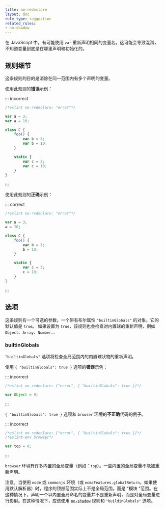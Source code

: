 ```yaml
---
title: no-redeclare
layout: doc
rule_type: suggestion
related_rules:
- no-shadow
---
```


在 JavaScript 中，有可能使用 `var` 重新声明相同的变量名。这可能会导致混淆，不知道变量到底是在哪里声明和初始化的。

## 规则细节

这条规则的目的是消除在同一范围内有多个声明的变量。

使用此规则的**错误**示例：

::: incorrect

```js
/*eslint no-redeclare: "error"*/

var a = 3;
var a = 10;

class C {
    foo() {
        var b = 3;
        var b = 10;
    }

    static {
        var c = 3;
        var c = 10;
    }
}
```

:::

使用此规则的**正确**示例：

::: correct

```js
/*eslint no-redeclare: "error"*/

var a = 3;
a = 10;

class C {
    foo() {
        var b = 3;
        b = 10;
    }

    static {
        var c = 3;
        c = 10;
    }
}

```

:::

## 选项

这条规则有一个可选的参数，一个带有布尔属性 `"builtinGlobals"` 的对象。它的默认值是 `true`。
如果设置为 `true`，该规则也会检查对内置球的重新声明，例如  `Object`、`Array`、`Number`...

### builtinGlobals

`"builtinGlobals"` 选项将检查全局范围内的内置球状物的重新声明。

使用 `{ "builtinGlobals": true }` 选项的**错误**示例：

::: incorrect

```js
/*eslint no-redeclare: ["error", { "builtinGlobals": true }]*/

var Object = 0;
```

:::

`{ "builtinGlobals": true }` 选项和 `browser` 环境的**不正确**代码的例子。

::: incorrect

```js
/*eslint no-redeclare: ["error", { "builtinGlobals": true }]*/
/*eslint-env browser*/

var top = 0;
```

:::

`browser` 环境有许多内置的全局变量（例如：`top`）。一些内置的全局变量不能被重新声明。

注意，当使用 `node` 或 `commonjs` 环境（或 `ecmaFeatures.globalReturn`，如果使用默认解析器）时，程序的顶部范围实际上不是全局范围，而是 "模块 "范围。在这种情况下，声明一个以内置全局命名的变量并不是重新声明，而是对全局变量进行影射。在这种情况下，应该使用 [`no-shadow`](no-shadow) 规则和 `"buildinGlobals"` 选项。
